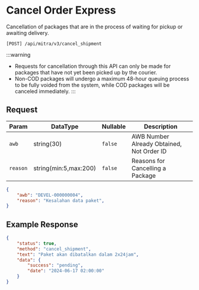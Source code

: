 # Cancel Order Express

Cancellation of packages that are in the process of waiting for pickup or awaiting delivery.

```shell
[POST] /api/mitra/v3/cancel_shipment
```

:::warning
- Requests for cancellation through this API can only be made for packages that have not yet been picked up by the courier.
- Non-COD packages will undergo a maximum 48-hour queuing process to be fully voided from the system, while COD packages will be canceled immediately.
:::

  
## Request
| Param      | DataType              | Nullable  | Description                               |
|------------|-----------------------|-----------|-------------------------------------------|
| ``awb``    | string(30)            | ``false`` | AWB Number Already Obtained, Not Order ID |
| ``reason`` | string(min:5,max:200) | ``false`` | Reasons for Cancelling a Package          |

```json
{
    "awb": "DEVEL-000000004",
    "reason": "Kesalahan data paket",
}
```

## Example Response

```json
{
    "status": true,
    "method": "cancel_shipment",
    "text": "Paket akan dibatalkan dalam 2x24jam",
    "data": {
        "success": "pending",
        "date": "2024-06-17 02:00:00"
    }
}
```
